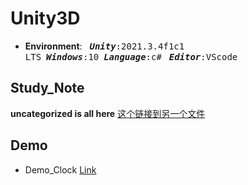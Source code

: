# Unity3D 
* **Environment**: &nbsp;&nbsp;<kbd>***Unity***:2021.3.4f1c1 LTS</kbd>&nbsp;&nbsp;<kbd>***Windows***:10</kbd>&nbsp;&nbsp;<kbd>***Language***:c#</kbd>
&nbsp;&nbsp;<kbd>***Editor***:VScode<kbd>
  
## Study_Note
**uncategorized is all here** [这个链接到另一个文件](./Study/Unity3D/uncategorized.md)
## Demo
* Demo_Clock [Link](./Study/Unity3D/Demo_Clock)
